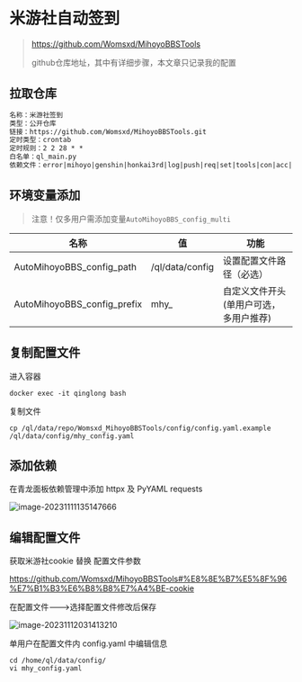 # 米游社自动签到  

> https://github.com/Womsxd/MihoyoBBSTools
>
> github仓库地址，其中有详细步骤，本文章只记录我的配置

## **拉取仓库**

```txt
名称：米游社签到
类型：公开仓库
链接：https://github.com/Womsxd/MihoyoBBSTools.git
定时类型：crontab
定时规则：2 2 28 * *
白名单：ql_main.py
依赖文件：error|mihoyo|genshin|honkai3rd|log|push|req|set|tools|con|acc|honkai2|tearsofthemis|captcha|main|gamecheckin|honkaisr|hoyo_checkin|hoyo_gs|hoyo_sr
```

## **环境变量添加**

> 注意！仅多用户需添加变量`AutoMihoyoBBS_config_multi`

| 名称                        | 值              | 功能                                   |
| --------------------------- | --------------- | -------------------------------------- |
| AutoMihoyoBBS_config_path   | /ql/data/config | 设置配置文件路径（必选）               |
| AutoMihoyoBBS_config_prefix | mhy_            | 自定义文件开头(单用户可选，多用户推荐) |

## **复制配置文件**

进入容器

```
docker exec -it qinglong bash
```

复制文件

```shell
cp /ql/data/repo/Womsxd_MihoyoBBSTools/config/config.yaml.example /ql/data/config/mhy_config.yaml
```

## **添加依赖**

在青龙面板依赖管理中添加 httpx 及 PyYAML requests

![image-20231111135147666](https://chunhui-a.oss-cn-nanjing.aliyuncs.com/typora/img/image-20231111135147666.png)

## **编辑配置文件**

获取米游社cookie 替换 配置文件参数

https://github.com/Womsxd/MihoyoBBSTools#%E8%8E%B7%E5%8F%96%E7%B1%B3%E6%B8%B8%E7%A4%BE-cookie

在配置文件--->选择配置文件修改后保存

![image-20231112031413210](https://chunhui-a.oss-cn-nanjing.aliyuncs.com/typora/img/image-20231112031413210.png)

单用户在配置文件内 config.yaml 中编辑信息

```shell
cd /home/ql/data/config/
vi mhy_config.yaml
```

